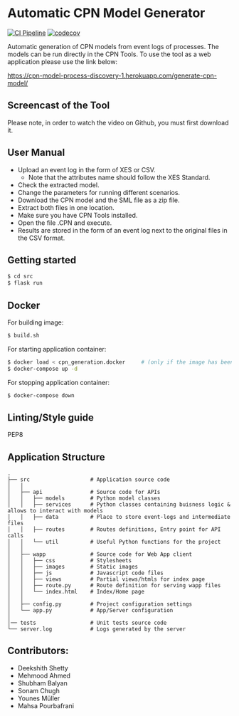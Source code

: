 # Automatic CPN Model Generator 

[![CI Pipeline](https://github.com/Younesmueller/CPN-Model-Process-Discovery-WS-20/workflows/CI%20Pipeline/badge.svg)](https://github.com/Younesmueller/CPN-Model-Process-Discovery-WS-20/actions)
[![codecov](https://codecov.io/gh/Younesmueller/CPN-Model-Process-Discovery-WS-20/graph/badge.svg?token=XLC4HPXXCG)](https://codecov.io/gh/Younesmueller/CPN-Model-Process-Discovery-WS-20)

Automatic generation of CPN models from event logs of processes. The models can be run directly in the CPN Tools. To use the tool as a web application please use the link below:

https://cpn-model-process-discovery-1.herokuapp.com/generate-cpn-model/

## Screencast of the Tool 
Please note, in order to watch the video on Github, you must first download it. 

## User Manual 
- Upload an event log in the form of XES or CSV. 
  - Note that the attributes name should follow the XES Standard.
- Check the extracted model.
- Change the parameters for running different scenarios.
- Download the CPN model and the SML file as a zip file.
- Extract both files in one location.
- Make sure you have CPN Tools installed.
- Open the file .CPN and execute. 
- Results are stored in the form of an event log next to the original files in the CSV format. 
## Getting started
```bash
$ cd src
$ flask run
```

## Docker
For building image:
```bash
$ build.sh
```
For starting application container:
```bash
$ docker load < cpn_generation.docker     # (only if the image has been updated/newly created)
$ docker-compose up -d
```
For stopping application container:
```bash
$ docker-compose down
```

## Linting/Style guide
PEP8


## Application Structure

```
.
├── src                   # Application source code
│   │
│   ├── api               # Source code for APIs
│   │   ├── models        # Python model classes
│   │   ├── services      # Python classes containing buisness logic & allows to interact with models
│   │   ├── data          # Place to store event-logs and intermediate files
│   │   ├── routes        # Routes definitions, Entry point for API calls
│   │   └── util          # Useful Python functions for the project
│   │
│   ├── wapp              # Source code for Web App client
│   │   ├── css           # Stylesheets
│   │   ├── images        # Static images
│   │   ├── js            # Javascript code files
│   │   ├── views         # Partial views/htmls for index page
│   │   ├── route.py      # Route definition for serving wapp files
│   │   └── index.html    # Index/Home page 
│   │
│   ├── config.py         # Project configuration settings
│   └── app.py            # App/Server configuration
│
│── tests                 # Unit tests source code
└── server.log            # Logs generated by the server
```


## Contributors:
* Deekshith Shetty
* Mehmood Ahmed
* Shubham Balyan
* Sonam Chugh
* Younes Müller
* Mahsa Pourbafrani
